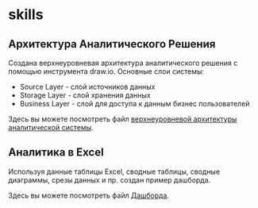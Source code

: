# skills

## Архитектура Аналитического Решения
Создана верхнеуровневая архитектура аналитического решения с помощью инструмента draw.io.
Основные слои системы:
- Source Layer - слой источников данных
- Storage Layer - слой хранения данных 
- Business Layer - слой для доступа к данным бизнес пользователей

Здесь вы можете посмотреть файл [верхнеуровневой архитектуры аналитической системы](https://github.com/svn365/skills/blob/main/Dashboard.xlsx).

## Аналитика в Excel
Используя данные таблицы Excel, сводные таблицы, сводные диаграммы, срезы данных и пр. создан пример дашборда.

Здесь вы можете посмотреть файл [Дашборда](https://view.officeapps.live.com/op/view.aspx?src=https%3A%2F%2Fraw.githubusercontent.com%2Fsvn365%2Fskills%2Fmain%2FDashboard.xlsx&wdOrigin=BROWSELINK).
